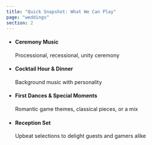 ```yaml
---
title: "Quick Snapshot: What We Can Play"
page: "weddings"
section: 2
---
```


- 
    #### Ceremony Music
    
    Processional, recessional, unity ceremony
- 
    #### Cocktail Hour & Dinner
    
    Background music with personality
- 
    #### First Dances & Special Moments
    
    Romantic game themes, classical pieces, or
a mix
- 
    #### Reception Set
    
    Upbeat selections to delight guests and gamers alike
